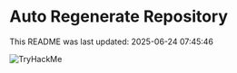 # Auto Regenerate Repository

This README was last updated: 2025-06-24 07:45:46

 ![TryHackMe](https://tryhackme.com/badge/533634)